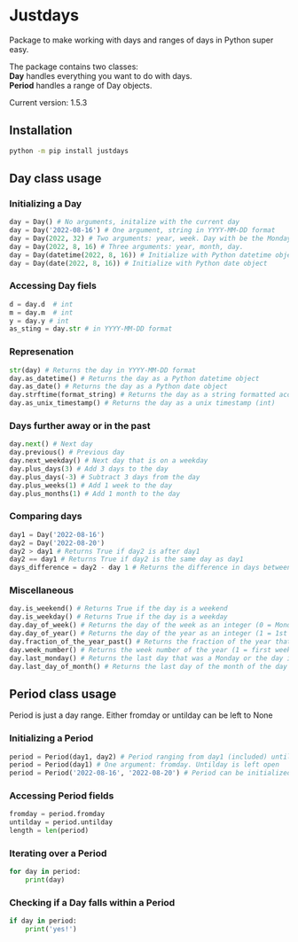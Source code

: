 # Justdays

Package to make working with days and ranges of days in Python super easy.

The package contains two classes: \
**Day** handles everything you want to do with days. \
**Period** handles a range of Day objects.

Current version: 1.5.3

## Installation
~~~~bash
python -m pip install justdays
~~~~

## Day class usage

### Initializing a Day
~~~~python
day = Day() # No arguments, initalize with the current day
day = Day('2022-08-16') # One argument, string in YYYY-MM-DD format
day = Day(2022, 32) # Two arguments: year, week. Day with be the Monday of that week
day = Day(2022, 8, 16) # Three arguments: year, month, day. 
day = Day(datetime(2022, 8, 16)) # Initialize with Python datetime object
day = Day(date(2022, 8, 16)) # Initialize with Python date object
~~~~

### Accessing Day fiels
~~~~python
d = day.d  # int
m = day.m  # int
y = day.y # int
as_sting = day.str # in YYYY-MM-DD format
~~~~

### Represenation
~~~~python
str(day) # Returns the day in YYYY-MM-DD format
day.as_datetime() # Returns the day as a Python datetime object
day.as_date() # Returns the day as a Python date object
day.strftime(format_string) # Returns the day as a string formatted according to the format string
day.as_unix_timestamp() # Returns the day as a unix timestamp (int)
~~~~

### Days further away or in the past
~~~~python
day.next() # Next day
day.previous() # Previous day
day.next_weekday() # Next day that is on a weekday
day.plus_days(3) # Add 3 days to the day
day.plus_days(-3) # Subtract 3 days from the day
day.plus_weeks(1) # Add 1 week to the day
day.plus_months(1) # Add 1 month to the day
~~~~


### Comparing days
~~~~python
day1 = Day('2022-08-16')
day2 = Day('2022-08-20')
day2 > day1 # Returns True if day2 is after day1
day2 == day1 # Returns True if day2 is the same day as day1
days_difference = day2 - day 1 # Returns the difference in days between two days (4)
~~~~

### Miscellaneous
~~~~python
day.is_weekend() # Returns True if the day is a weekend
day.is_weekday() # Returns True if the day is a weekday
day.day_of_week() # Returns the day of the week as an integer (0 = Monday, 6 = Sunday)
day.day_of_year() # Returns the day of the year as an integer (1 = 1st of January, 365 = 31st of December in a non leap year)
day.fraction_of_the_year_past() # Returns the fraction of the year that has passed (0.0 = 1st of January, 1.0 = 31st of December)
day.week_number() # Returns the week number of the year (1 = first week of the year, 52 = last week of the year)
day.last_monday() # Returns the last day that was a Monday or the day itself if it is a Monday
day.last_day_of_month() # Returns the last day of the month of the day
~~~~


## Period class usage
Period is just a day range. Either fromday or untilday can be left to None

### Initializing a Period
~~~~python
period = Period(day1, day2) # Period ranging from day1 (included) until day2 (not included)
period = Period(day1) # One argument: fromday. Untilday is left open
period = Period('2022-08-16', '2022-08-20') # Period can be initialized with strings in YYYY-MM-DD format
~~~~

### Accessing Period fields
~~~~python
fromday = period.fromday
untilday = period.untilday
length = len(period)
~~~~



### Iterating over a Period
~~~~python
for day in period:
    print(day)
~~~~

### Checking if a Day falls within a Period
~~~~python
if day in period:
    print('yes!')
~~~~

